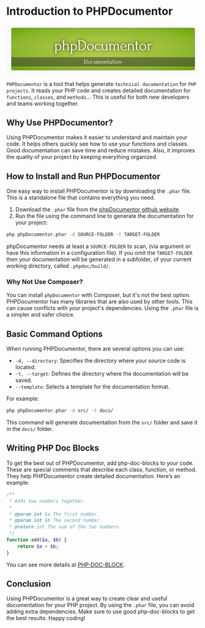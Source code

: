 # Introduction to PHPDocumentor


![PHPDocumentor](phpdocumentor.png "PHPDocumentor")

`PHPDocumentor` is a tool that helps generate `technical documentation` for `PHP projects`. It reads your PHP code and creates detailed documentation for `functions`, `classes`, and `methods`... This is useful for both new developers and teams working together.

## Why Use PHPDocumentor?

Using PHPDocumentor makes it easier to understand and maintain your code. It helps others quickly see how to use your functions and classes. Good documentation can save time and reduce mistakes. Also, it improves the quality of your project by keeping everything organized.
<!--more-->

## How to Install and Run PHPDocumentor

One easy way to install PHPDocumentor is by downloading the `.phar` file. This is a standalone file that contains everything you need.

1. Download the `.phar` file from the [phpDocumentor github website](https://github.com/phpDocumentor/phpDocumentor/releases).
2. Run the file using the command line to generate the documentation for your project:

```bash
php phpDocumentor.phar -d SOURCE-FOLDER -t TARGET-FOLDER
```
phpDocumentor needs at least a `SOURCE-FOLDER` to scan, (via argument or have this information in a configuration file). If you omit the `TARGET-FOLDER` then your documentation will be generated in a subfolder, of your current working directory, called `.phpdoc/build/`.

### Why Not Use Composer?

You can install `phpDocumentor` with Composer, but it's not the best option. PHPDocumentor has many libraries that are also used by other tools. This can cause conflicts with your project's dependencies. Using the `.phar` file is a simpler and safer choice.


## Basic Command Options

When running PHPDocumentor, there are several options you can use:

- `-d, --directory`: Specifies the directory where your source code is located.
- `-t, --target`: Defines the directory where the documentation will be saved.
- `--template`: Selects a template for the documentation format.

For example:

```bash
php phpDocumentor.phar -d src/ -t docs/
```

This command will generate documentation from the `src/` folder and save it in the `docs/` folder.

## Writing PHP Doc Blocks

To get the best out of PHPDocumentor, add php-doc-blocks to your code. These are special comments that describe each class, function, or method. They help PHPDocumentor create detailed documentation. Here’s an example:

```php
/**
 * Adds two numbers together.
 *
 * @param int $a The first number.
 * @param int $b The second number.
 * @return int The sum of the two numbers.
 */
function add($a, $b) {
    return $a + $b;
}
```

 You can see more details at [PHP-DOC-BLOCK](https://docs.phpdoc.org/guide/guides/docblocks.html#more-on-docblocks).

## Conclusion

Using PHPDocumentor is a great way to create clear and useful documentation for your PHP project. By using the `.phar` file, you can avoid adding extra dependencies. Make sure to use good php-doc-blocks to get the best results. Happy coding!

